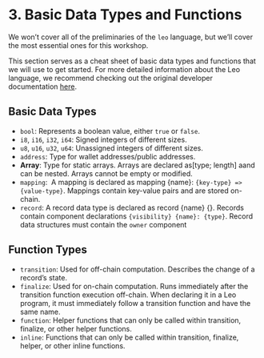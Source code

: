 # 3. Basic Data Types and Functions

We won’t cover all of the preliminaries of the `leo` language, but we’ll cover the most essential ones for this workshop.

This section serves as a cheat sheet of basic data types and functions that we will use to get started. For more detailed information about the Leo language, we recommend checking out the original developer documentation [here](https://developer.aleo.org/leo/language).

## Basic Data Types

- `bool`: Represents a boolean value, either `true` or `false`.
- `i8`, `i16`, `i32`, `i64`: Signed integers of different sizes.
- `u8`, `u16`, `u32`, `u64`: Unassigned integers of different sizes.
- `address`: Type for wallet addresses/public addresses.
- **Array**: Type for static arrays. Arrays are declared as[type; length] aand can be nested. Arrays cannot be empty or modified.
- `mapping`:  A mapping is declared as mapping {name}: `{key-type} => {value-type}`. Mappings contain key-value pairs and are stored on-chain.
- `record`: A record data type is declared as record {name} {}. Records contain component declarations `{visibility} {name}: {type}`. Record data structures must contain the `owner` component

## Function Types

- `transition`: Used for off-chain computation. Describes the change of a record’s state.
- `finalize`: Used for on-chain computation. Runs immediately after the transition function execution off-chain. When declaring it in a Leo program, it must immediately follow a transition function and have the same name.
- `function`: Helper functions that can only be called within transition, finalize, or other helper functions.
- `inline`: Functions that can only be called within transition, finalize, helper, or other inline functions.
